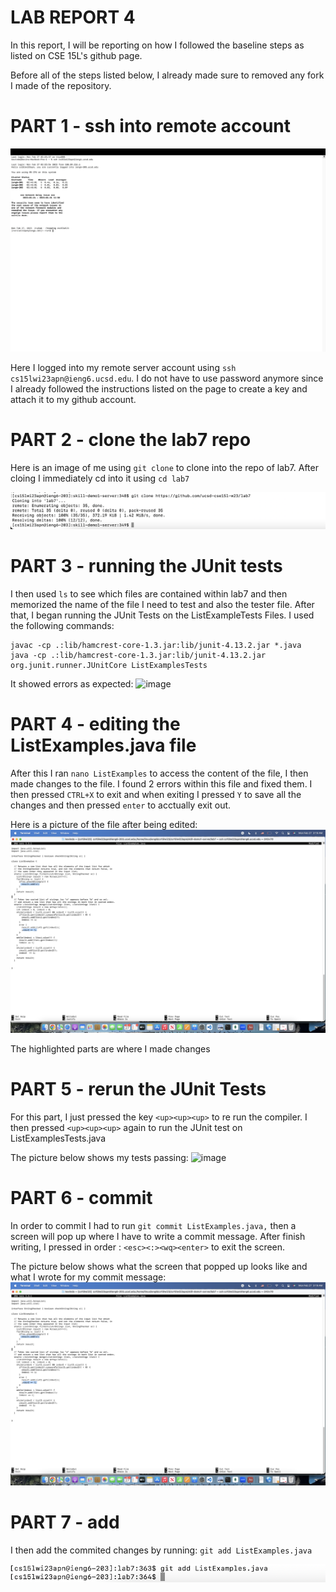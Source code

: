 # LAB REPORT 4

In this report, I will be reporting on how I followed the baseline steps as listed on CSE 15L's github page. 

Before all of the steps listed below, I already made sure to removed any fork I made of the repository. 

# PART 1 - ssh into remote account


![image](login.png)

Here I logged into my remote server account using `ssh cs15lwi23apn@ieng6.ucsd.edu`. I do not have to use password anymore since I already followed 
the instructions listed on the page to create a key and attach it to my github account.



# PART 2 - clone the lab7 repo 

Here is an image of me using `git clone` to clone into the repo of lab7. After cloing I immediately cd into it using `cd lab7`

![image](gitclone.png)



# PART 3 - running the JUnit tests

I then used `ls` to see which files are contained within lab7 and then memorized the name of the file I need to test and also the tester file. After that, I began running the JUnit Tests on the ListExampleTests Files. I used the following commands:
```
javac -cp .:lib/hamcrest-core-1.3.jar:lib/junit-4.13.2.jar *.java
java -cp .:lib/hamcrest-core-1.3.jar:lib/junit-4.13.2.jar org.junit.runner.JUnitCore ListExamplesTests

```
It showed errors as expected:
![image](gitfails.png)



# PART 4 - editing the ListExamples.java file

After this I ran `nano ListExamples` to access the content of the file, I then made changes to the file. I found 2 errors within this file and fixed them. I then pressed `CTRL+X` to exit and when exiting I pressed `Y` to save all the changes and then pressed `enter` to acctually exit out.

Here is a picture of the file after being edited:
![image](editedfile.png)

The highlighted parts are where I made changes


# PART 5 - rerun the JUnit Tests

For this part, I just pressed the key `<up><up><up>` to re run the compiler. I then pressed `<up><up><up>` again to run the JUnit test on ListExamplesTests.java 

The picture below shows my tests passing:
![image](gitfails.png)



# PART 6 - commit 
 
 In order to commit I had to run `git commit ListExamples.java,` then a screen will pop up where I have to write a commit message. After finish writing, 
 I pressed in order : `<esc><:><wq><enter>` to exit the screen. 
 
 The picture below shows what the screen that popped up looks like and what I wrote for my commit message:
 ![image](editedfile.png)
 
 # PART 7 - add
 
 I then add the commited changes by running:
 `git add ListExamples.java`
 
 ![image](gitnewadd.png)

 












